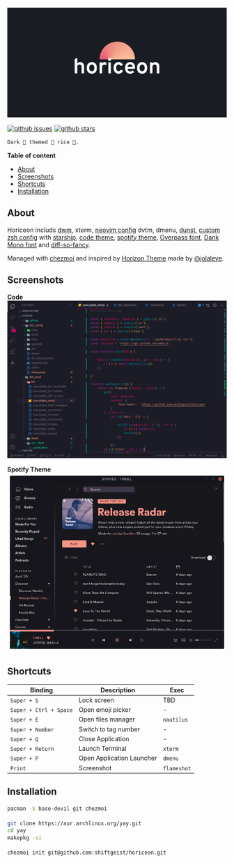 ![Horiceon](.github/horiceon.png)

[![github issues](https://img.shields.io/github/issues/shiftgeist/horiceon)](https://github.com/shiftgeist/horiceon/issues) [![github stars](https://img.shields.io/github/stars/shiftgeist/horiceon)](https://github.com/shiftgeist/horiceon/stargazers)

```markdown
Dark 🌆 themed 🎨 rice 🍚.
```

<!-- START doctoc generated TOC please keep comment here to allow auto update -->
<!-- DON'T EDIT THIS SECTION, INSTEAD RE-RUN doctoc TO UPDATE -->
**Table of content**

- [About](#about)
- [Screenshots](#screenshots)
- [Shortcuts](#shortcuts)
- [Installation](#installation)

<!-- END doctoc generated TOC please keep comment here to allow auto update -->

## About

Horiceon includs [dwm](https://github.com/shiftgeist/horiceon/tree/master/dot_local/src/dwm), xterm, [neovim config](https://github.com/shiftgeist/horiceon/blob/master/dot_config/nvim/init.vim) dvtm, dmenu, [dunst](https://github.com/shiftgeist/horiceon/blob/master/dot_config/dunst/dunstrc), [custom zsh config](https://github.com/shiftgeist/horiceon/blob/master/dot_config/zsh/dot_zshrc) with [starship](https://starship.rs/), [code theme](https://github.com/shiftgeist/horiceon/tree/master/dot_vscode/extensions/horiceon-theme), [spotify theme](https://github.com/shiftgeist/horiceon/tree/master/dot_config/spicetify/Themes/Horiceon), [Overpass font](http://overpassfont.org), [Dank Mono font](https://dank.sh) and [diff-so-fancy](https://github.com/so-fancy/diff-so-fancy).

Managed with [chezmoi](https://github.com/twpayne/chezmoi) and inspired by [Horizon Theme](https://marketplace.visualstudio.com/items?itemName=jolaleye.horizon-theme-vscode) made by [@jolaleye](https://github.com/jolaleye).

## Screenshots

**Code**
![](.github/horiceon-code.png)

**Spotify Theme**
![](.github/horiceon-spicetify.png)

## Shortcuts

| Binding                 | Description               | Exec        |
| ----------------------- | ------------------------- | ----------- |
| `Super + S`             | Lock screen               | TBD         |
| `Super + Ctrl + Space`  | Open emoji picker         | -           |
| `Super + E`             | Open files manager        | `nautilus`  |
| `Super + Number`        | Switch to tag number      | -           |
| `Super + Q`             | Close Application         | -           |
| `Super + Return`        | Launch Terminal           | `xterm`     |
| `Super + P`             | Open Application Launcher | `dmenu`     |
| `Print`                 | Screenshot                | `flameshot` |

## Installation

```bash
pacman -S base-devil git chezmoi

git clone https://aur.archlinux.org/yay.git
cd yay
makepkg -si

chezmoi init git@github.com:shiftgeist/horiceon.git
```
